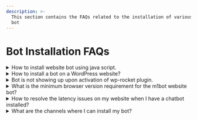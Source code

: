 ```yaml
---
description: >-
  This section contains the FAQs related to the installation of various type of
  bot
---
```


# Bot Installation FAQs

<details>

<summary>How to install website bot using java script.</summary>

<<<<<<<< HEAD:m1Bot-resource-center/frequently-asked-questions-faqs/bot-installation-faqs.md
Copy the Javascript code from the m1bot app & Go to y
========
Copy the Javascript code from the EkoChat Connect app & Go to y
>>>>>>>> a4cbe70f0174e74b40121f7a3e60e7bdc5c6e923:ekochatconnect-resource-center/frequently-asked-questions-faqs/bot-installation-faqs.md

1. our website's HTML code
2. Paste the script in the head or body tag of your HTML code

**Please Note**

1. Ensure that you paste the script before the tag is closed, i.e., paste the script before `</head>` or `</body>`.
<<<<<<<< HEAD:m1Bot-resource-center/frequently-asked-questions-faqs/bot-installation-faqs.md
2. Make sure m1bot should be the last script to execute, as some scripts may override the m1bot script.
========
2. Make sure EkoChat Connect should be the last script to execute, as some scripts may override the EkoChat Connect script.
>>>>>>>> a4cbe70f0174e74b40121f7a3e60e7bdc5c6e923:ekochatconnect-resource-center/frequently-asked-questions-faqs/bot-installation-faqs.md

</details>

<details>

<summary>How to install a bot on a WordPress website?</summary>

<<<<<<<< HEAD:m1Bot-resource-center/frequently-asked-questions-faqs/bot-installation-faqs.md
After you have logged into your m1bot account, Go to the Bots Tab, select the desired Bot, and navigate to the Install section.

1. Move to the WordPress section and copy the API key available there.
2. Open your website's wp-admin, adding "/wp-admin" at the end of your Domain URL. E.g., If your website URL is "www.expample.com," then you can open WP-Admin using the Link "www.example.com/wp-admin"
3. Go to Plugins > Add new > Search m1bot > Install now > Activate plugin"
4. Install the "m1bot" Plugin and then activate the same.
5. Upon activating the Plugin, you will be redirected to the plugins page with the confirmation message "Plugin Activated."
6. Once your Plugin is activated, paste the Bot Penguin API key in the Box named "m1bot Snippet" that you Copied from your m1bot account.
7. Save the Settings, and you are all set. m1bot has been integrated into your website.
========
After you have logged into your EkoChat Connect account, Go to the Bots Tab, select the desired Bot, and navigate to the Install section.

1. Move to the WordPress section and copy the API key available there.
2. Open your website's wp-admin, adding "/wp-admin" at the end of your Domain URL. E.g., If your website URL is "www.expample.com," then you can open WP-Admin using the Link "www.example.com/wp-admin"
3. Go to Plugins > Add new > Search EkoChat Connect > Install now > Activate plugin"
4. Install the "EkoChat Connect" Plugin and then activate the same.
5. Upon activating the Plugin, you will be redirected to the plugins page with the confirmation message "Plugin Activated."
6. Once your Plugin is activated, paste the Bot Penguin API key in the Box named "EkoChat Connect Snippet" that you Copied from your EkoChat Connect account.
7. Save the Settings, and you are all set. EkoChat Connect has been integrated into your website.
>>>>>>>> a4cbe70f0174e74b40121f7a3e60e7bdc5c6e923:ekochatconnect-resource-center/frequently-asked-questions-faqs/bot-installation-faqs.md

</details>

<details>

<summary>Bot is not showing up upon activation of wp-rocket plugin.</summary>

<<<<<<<< HEAD:m1Bot-resource-center/frequently-asked-questions-faqs/bot-installation-faqs.md
If you have both wp-rocket and m1bot Plugin/Script added to your WordPress site, You may face the issue of the m1bot not showing up on the website.
========
If you have both wp-rocket and EkoChat Connect Plugin/Script added to your WordPress site, You may face the issue of the EkoChat Connect not showing up on the website.
>>>>>>>> a4cbe70f0174e74b40121f7a3e60e7bdc5c6e923:ekochatconnect-resource-center/frequently-asked-questions-faqs/bot-installation-faqs.md

In case you are facing such issues, try the below steps, and it will solve the problem.

1. Login to your wp-admin panel and open the `wp-rocket` settings.
2. Go to the `File Optimization` → `JavaScript Files` -> `Load JavaScript deferred`
<<<<<<<< HEAD:m1Bot-resource-center/frequently-asked-questions-faqs/bot-installation-faqs.md
3. Add the m1bot bot script here under `Exclude Java Script Files` option, and done!
========
3. Add the EkoChat Connect bot script here under `Exclude Java Script Files` option, and done!
>>>>>>>> a4cbe70f0174e74b40121f7a3e60e7bdc5c6e923:ekochatconnect-resource-center/frequently-asked-questions-faqs/bot-installation-faqs.md

For more details, Check out the following documentation by `wp-rocket`

[https://docs.wp-rocket.me/article/976-exclude-files-from-defer-js](https://docs.wp-rocket.me/article/976-exclude-files-from-defer-js)

</details>

<details>

<<<<<<<< HEAD:m1Bot-resource-center/frequently-asked-questions-faqs/bot-installation-faqs.md
<summary>What is the minimum browser version requirement for the m1bot website bot?</summary>

m1bot is a JS-based software. Hence your browser must support the Java Script. The minimum requirement for some renowned browsers are as follows:
========
<summary>What is the minimum browser version requirement for the EkoChat Connect website bot?</summary>

EkoChat Connect is a JS-based software. Hence your browser must support the Java Script. The minimum requirement for some renowned browsers are as follows:
>>>>>>>> a4cbe70f0174e74b40121f7a3e60e7bdc5c6e923:ekochatconnect-resource-center/frequently-asked-questions-faqs/bot-installation-faqs.md

* Google Chrome: Version 51 or above
* Edge: Version 14 or above
* Safari: Version 10 or above
* Firefox: Version 52 or above

</details>

<details>

<summary>How to resolve the latency issues on my website when I have a chatbot installed?</summary>

We understand the criticality of website speed and responsiveness. Adding a trigger delay only delays the chatbot from opening, but the script of the chatbot is loaded at the same time as the page, which can delay the overall page loading and create latency issues. This happens because of the vast processes that allow chatbots to run smoothly. However, this problem can be solved.

In the document ready function, create a timeout function of 3sec. In that timeout function, create a script element with the details of the script shared while installing the chatbot.

{% code overflow="wrap" lineNumbers="true" %}
```javascript
<script>
    const scriptEle = document.createElement("script");
<<<<<<<< HEAD:m1Bot-resource-center/frequently-asked-questions-faqs/bot-installation-faqs.md
    scriptEle.src = ('src', 'https://cdn.m1bot.online/m1bot.js');
    scriptEle.setAttribute('id', 'm1bot-messenger-widget');
========
    scriptEle.src = ('src', 'https://cdn.https://help.eko.chat/EkoChat Connect.js');
    scriptEle.setAttribute('id', 'EkoChat Connect-messenger-widget');
>>>>>>>> a4cbe70f0174e74b40121f7a3e60e7bdc5c6e923:ekochatconnect-resource-center/frequently-asked-questions-faqs/bot-installation-faqs.md
    scriptEle.innerHTML = '[Your Bot ID]';

    document.onreadystatechange = function () {
      if (document.readyState == "complete") {
        setTimeout(() => {
          document.body.appendChild(scriptEle);
        }, 3000);
      }
    }
  </script>
```
{% endcode %}

**Please note:** Do not forget to replace `[Your Bot ID]` with you bot ID that you can find in your script.

<<<<<<<< HEAD:m1Bot-resource-center/frequently-asked-questions-faqs/bot-installation-faqs.md
<img src="https://github.com/aiekochat/GitBook-Sync/blob/aman-help-changes/.gitbook/assets/image%20(24).png" alt="" data-size="original">
========
<img src="https://github.com/aiEkoChat Connect/GitBook-Sync/blob/aman-help-changes/.gitbook/assets/image%20(24).png" alt="" data-size="original">
>>>>>>>> a4cbe70f0174e74b40121f7a3e60e7bdc5c6e923:ekochatconnect-resource-center/frequently-asked-questions-faqs/bot-installation-faqs.md

And done, All sorted.

</details>

<details>

<summary>What are the channels where I can install my bot?</summary>

As of now (13/12/23), We have the following channels where you can run your bot to

1. Website
2. Whatsapp
3. Facebook
4. Telegram
5. Standalone landing page

Also, **Instagram is coming soon!**

</details>
